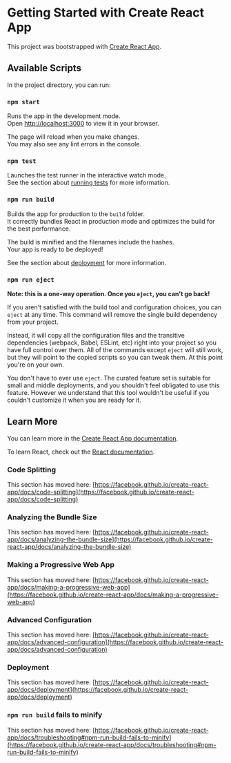 # Getting Started with Create React App

This project was bootstrapped with [Create React App](https://github.com/facebook/create-react-app).

## Available Scripts

In the project directory, you can run:

### `npm start`

Runs the app in the development mode.\
Open [http://localhost:3000](http://localhost:3000) to view it in your browser.

The page will reload when you make changes.\
You may also see any lint errors in the console.

### `npm test`

Launches the test runner in the interactive watch mode.\
See the section about [running tests](https://facebook.github.io/create-react-app/docs/running-tests) for more information.

### `npm run build`

Builds the app for production to the `build` folder.\
It correctly bundles React in production mode and optimizes the build for the best performance.

The build is minified and the filenames include the hashes.\
Your app is ready to be deployed!

See the section about [deployment](https://facebook.github.io/create-react-app/docs/deployment) for more information.

### `npm run eject`

**Note: this is a one-way operation. Once you `eject`, you can't go back!**

If you aren't satisfied with the build tool and configuration choices, you can `eject` at any time. This command will remove the single build dependency from your project.

Instead, it will copy all the configuration files and the transitive dependencies (webpack, Babel, ESLint, etc) right into your project so you have full control over them. All of the commands except `eject` will still work, but they will point to the copied scripts so you can tweak them. At this point you're on your own.

You don't have to ever use `eject`. The curated feature set is suitable for small and middle deployments, and you shouldn't feel obligated to use this feature. However we understand that this tool wouldn't be useful if you couldn't customize it when you are ready for it.

## Learn More

You can learn more in the [Create React App documentation](https://facebook.github.io/create-react-app/docs/getting-started).

To learn React, check out the [React documentation](https://reactjs.org/).

### Code Splitting

This section has moved here: [https://facebook.github.io/create-react-app/docs/code-splitting](https://facebook.github.io/create-react-app/docs/code-splitting)

### Analyzing the Bundle Size

This section has moved here: [https://facebook.github.io/create-react-app/docs/analyzing-the-bundle-size](https://facebook.github.io/create-react-app/docs/analyzing-the-bundle-size)

### Making a Progressive Web App

This section has moved here: [https://facebook.github.io/create-react-app/docs/making-a-progressive-web-app](https://facebook.github.io/create-react-app/docs/making-a-progressive-web-app)

### Advanced Configuration

This section has moved here: [https://facebook.github.io/create-react-app/docs/advanced-configuration](https://facebook.github.io/create-react-app/docs/advanced-configuration)

### Deployment

This section has moved here: [https://facebook.github.io/create-react-app/docs/deployment](https://facebook.github.io/create-react-app/docs/deployment)

### `npm run build` fails to minify

This section has moved here: [https://facebook.github.io/create-react-app/docs/troubleshooting#npm-run-build-fails-to-minify](https://facebook.github.io/create-react-app/docs/troubleshooting#npm-run-build-fails-to-minify)





<!-- // {
//   "title": {
//     "vi": "Led Mini Spotlight âm tủ",
//     "en": "Led Mini Spotlight âm tủ"
//   },
//   "path": {
//     "vi": "mini_spl_am_tu",
//     "en": "mini_spl_cabinet"
//   },
//   "thumbnail": "./images/led_am_tu.png",
//   "bltMesh": {
//     "path": "bluetooth",
//     "vi": "",
//     "en": ""
//   },
//   "zigbee": {
//     "path": "zigbee",
//     "vi": "",
//     "en": ""
//   },
//   "isOther": true,
//   "normal": {
//     "path": "normal",
//     "vi": "https://docs.lumi.vn/share/cced6c54-7363-4bee-9cb4-239716182580",
//     "en": "https://docs.lumi.vn/share/cced6c54-7363-4bee-9cb4-239716182580"
//   }
// },
// {
//   "title": {
//     "vi": "Led Mini Spotlight chỉnh hướng",
//     "en": "Led Mini Spotlight navigation"
//   },
//   "path": {
//     "vi": "mini_spl_chinh_huong",
//     "en": "mini_spl_navigation"
//   },
//   "thumbnail": "./images/mini_spotlight_chinhhuong.png",
//   "bltMesh": {
//     "path": "bluetooth",
//     "vi": "https://docs.lumi.vn/share/5e945cdd-488b-43e9-88de-b453a6f36200",
//     "en": "https://docs.lumi.vn/share/5e945cdd-488b-43e9-88de-b453a6f36200"
//   },
//   "zigbee": {
//     "path": "zigbee",
//     "vi": "",
//     "en": ""
//   },
//   "isOther": false,
//   "normal": {
//     "path": "normal",
//     "vi": "",
//     "en": ""
//   }
// },
// {
//   "title": {
//     "vi": "Led Spotlight chỉnh hướng",
//     "en": "Led Spotlight navigation"
//   },
//   "path": {
//     "vi": "spl_chinh_huong",
//     "en": "spl_navigation"
//   },
//   "thumbnail": "./images/spotlight_chinhhuong.png",
//   "bltMesh": {
//     "path": "bluetooth",
//     "vi": "https://docs.lumi.vn/share/64bcf3d7-c309-46d0-9b4e-8ddd50476a18",
//     "en": "https://docs.lumi.vn/share/64bcf3d7-c309-46d0-9b4e-8ddd50476a18"
//   },
//   "zigbee": {
//     "path": "zigbee",
//     "vi": "",
//     "en": ""
//   },
//   "isOther": false,
//   "normal": {
//     "path": "normal",
//     "vi": "",
//     "en": ""
//   }
// },
// {
//   "title": {
//     "vi": "Led Spotlight chỉnh hướng (Elip)",
//     "en": "Led Spotlight navigation (Elip)"
//   },
//   "path": {
//     "vi": "spl_chinh_huong_elip",
//     "en": "spl_navigation_elip"
//   },
//   "thumbnail": "./images/spotligh_chinghuong_elip.png",
//   "bltMesh": {
//     "path": "bluetooth",
//     "vi": "https://docs.lumi.vn/share/8025b924-fe5f-4a61-97c6-ffae4b7ae787",
//     "en": "https://docs.lumi.vn/share/8025b924-fe5f-4a61-97c6-ffae4b7ae787"
//   },
//   "zigbee": {
//     "path": "zigbee",
//     "vi": "",
//     "en": ""
//   },
//   "isOther": false,
//   "normal": {
//     "path": "normal",
//     "vi": "",
//     "en": ""
//   }
// },
// {
//   "title": {
//     "vi": "Led Spotlight chống nước",
//     "en": "Led Spotlight waterproof"
//   },
//   "path": {
//     "vi": "spl_chong_nuoc",
//     "en": "spl_waterproof"
//   },
//   "thumbnail": "./images/spotlight_chongnuoc.png",
//   "bltMesh": {
//     "path": "bluetooth",
//     "vi": "https://docs.lumi.vn/share/6494010a-3f45-4fee-8fe2-5f444f774893",
//     "en": "https://docs.lumi.vn/share/6494010a-3f45-4fee-8fe2-5f444f774893"
//   },
//   "zigbee": {
//     "path": "zigbee",
//     "vi": "",
//     "en": ""
//   },
//   "isOther": false,
//   "normal": {
//     "path": "normal",
//     "vi": "",
//     "en": ""
//   }
// },
// {
//   "title": {
//     "vi": "Led Spotlight (Tunable)",
//     "en": "Led Spotlight (Tunable)"
//   },
//   "path": {
//     "vi": "spl_doi_mau",
//     "en": "spl_tunable"
//   },
//   "thumbnail": "./images/spotlight_tunable.png",
//   "bltMesh": {
//     "path": "bluetooth",
//     "vi": "https://docs.lumi.vn/share/97a34c2f-f2c2-4631-b8bd-81793887a789",
//     "en": "https://docs.lumi.vn/share/97a34c2f-f2c2-4631-b8bd-81793887a789"
//   },
//   "zigbee": {
//     "path": "zigbee",
//     "vi": "",
//     "en": ""
//   },
//   "isOther": false,
//   "normal": {
//     "path": "normal",
//     "vi": "",
//     "en": ""
//   }
// },
// {
//   "title": {
//     "vi": "Led Downlight 10W (2022)",
//     "en": "Led Downlight 10W (2022)"
//   },
//   "path": {
//     "vi": "dl_10w_ban2022",
//     "en": "dl_10w_ver2022"
//   },
//   "thumbnail": "./images/downligth_10W_2022.png",
//   "bltMesh": {
//     "path": "bluetooth",
//     "vi": "https://docs.lumi.vn/share/79be70f3-e118-43af-b6f3-d29de9504e47",
//     "en": "https://docs.lumi.vn/share/79be70f3-e118-43af-b6f3-d29de9504e47"
//   },
//   "zigbee": {
//     "path": "zigbee",
//     "vi": "",
//     "en": ""
//   },
//   "isOther": false,
//   "normal": {
//     "path": "normal",
//     "vi": "",
//     "en": ""
//   }
// },
// {
//   "title": {
//     "vi": "Led Downlight 12W (2022)",
//     "en": "Led Downlight 12W (2022)"
//   },
//   "path": {
//     "vi": "dl_12w_ban2022",
//     "en": "dl_12w_ver2022"
//   },
//   "thumbnail": "./images/downligth_12W_2022.png",
//   "bltMesh": {
//     "path": "bluetooth",
//     "vi": "https://docs.lumi.vn/share/1b30a73f-0863-4791-9052-c6626c519db5",
//     "en": "https://docs.lumi.vn/share/1b30a73f-0863-4791-9052-c6626c519db5"
//   },
//   "zigbee": {
//     "path": "zigbee",
//     "vi": "",
//     "en": ""
//   },
//   "isOther": false,
//   "normal": {
//     "path": "normal",
//     "vi": "",
//     "en": ""
//   }
// },
// {
//   "title": {
//     "vi": "Led Spotlight xoay góc (2022)",
//     "en": "Rotating Spotlight (2022)"
//   },
//   "path": {
//     "vi": "spl_xoaygoc_2022",
//     "en": "spl_rotate_ver2022"
//   },
//   "thumbnail": "./images/spotlight_xoaygoc.png",
//   "bltMesh": {
//     "path": "bluetooth",
//     "vi": "https://docs.lumi.vn/share/e89aa62d-51d0-4bf3-8949-d5e5aba60cc3",
//     "en": "https://docs.lumi.vn/share/e89aa62d-51d0-4bf3-8949-d5e5aba60cc3"
//   },
//   "zigbee": {
//     "path": "zigbee",
//     "vi": "",
//     "en": ""
//   },
//   "isOther": false,
//   "normal": {
//     "path": "normal",
//     "vi": "",
//     "en": ""
//   }
// },
// {
//   "title": {
//     "vi": "Led Linear âm trần",
//     "en": "Ceiling Led Linear"
//   },
//   "path": {
//     "vi": "linear_amtran",
//     "en": "linear_ceiling"
//   },
//   "thumbnail": "./images/linear_am_tran.png",
//   "bltMesh": {
//     "path": "bluetooth",
//     "vi": "https://docs.lumi.vn/share/d0aef840-2aaa-425e-a5fa-6ffa4022a9f3",
//     "en": "https://docs.lumi.vn/share/d0aef840-2aaa-425e-a5fa-6ffa4022a9f3"
//   },
//   "zigbee": {
//     "path": "zigbee",
//     "vi": "",
//     "en": ""
//   },
//   "isOther": false,
//   "normal": {
//     "path": "normal",
//     "vi": "",
//     "en": ""
//   }
// },
// {
//   "title": {
//     "vi": "Led Linear ốp nổi",
//     "en": "Mounting Led Linear"
//   },
//   "path": {
//     "vi": "linear_opnoi",
//     "en": "linear_mounting"
//   },
//   "thumbnail": "./images/linear_opnoi.png",
//   "bltMesh": {
//     "path": "bluetooth",
//     "vi": "",
//     "en": ""
//   },
//   "zigbee": {
//     "path": "zigbee",
//     "vi": "",
//     "en": ""
//   },
//   "isOther": true,
//   "normal": {
//     "path": "normal",
//     "vi": "https://docs.lumi.vn/share/e28b5514-d095-4d5c-9de5-d138f78025de",
//     "en": "https://docs.lumi.vn/share/e28b5514-d095-4d5c-9de5-d138f78025de"
//   }
// },
// {
//   "title": {
//     "vi": "Led Spotlight ốp nổi",
//     "en": "Mounting Spotlight"
//   },
//   "path": {
//     "vi": "spl_opnoi",
//     "en": "spl_mounting"
//   },
//   "thumbnail": "./images/spotlight_opnoi.png",
//   "bltMesh": {
//     "path": "bluetooth",
//     "vi": "",
//     "en": ""
//   },
//   "zigbee": {
//     "path": "zigbee",
//     "vi": "",
//     "en": ""
//   },
//   "isOther": true,
//   "normal": {
//     "path": "normal",
//     "vi": "https://docs.lumi.vn/share/f0d9001b-fb31-4cf1-8fce-67db6891a0ff",
//     "en": "https://docs.lumi.vn/share/f0d9001b-fb31-4cf1-8fce-67db6891a0ff"
//   }
// },
// {
//   "title": {
//     "vi": "Led rọi cây",
//     "en": "Garden Led Track"
//   },
//   "path": {
//     "vi": "led_roicay",
//     "en": "led_garden"
//   },
//   "thumbnail": "./images/roi_cay.png",
//   "bltMesh": {
//     "path": "bluetooth",
//     "vi": "",
//     "en": ""
//   },
//   "zigbee": {
//     "path": "zigbee",
//     "vi": "",
//     "en": ""
//   },
//   "isOther": true,
//   "normal": {
//     "path": "normal",
//     "vi": "https://docs.lumi.vn/share/07d69cd3-b154-4ff0-b6cf-0c6ce74f6d87",
//     "en": "https://docs.lumi.vn/share/07d69cd3-b154-4ff0-b6cf-0c6ce74f6d87"
    
//   }
// },
// {
//   "title": {
//     "vi": "Led gắn tường ngoài trời",
//     "en": "Outdoor Mounting Led"
//   },
//   "path": {
//     "vi": "gantuong_ngoaitroi",
//     "en": "outdoor_led_mounting"
//   },
//   "thumbnail": "./images/den_gan_tuong_ngoai_troi-01.png",
//   "bltMesh": {
//     "path": "bluetooth",
//     "vi": "",
//     "en": ""
//   },
//   "zigbee": {
//     "path": "zigbee",
//     "vi": "",
//     "en": ""
//   },
//   "isOther": true,
//   "normal": {
//     "path": "normal",
//     "vi": "https://docs.lumi.vn/share/728990be-6afd-4443-8ee0-47c2f3c38125",
//     "en": "https://docs.lumi.vn/share/728990be-6afd-4443-8ee0-47c2f3c38125"
//   }
// }, -->